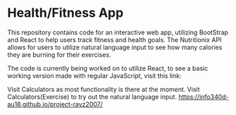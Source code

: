 # Health/Fitness App

This repository contains code for an interactive web app, utilizing BootStrap and React to help users track fitness and health goals. The Nutritionix API allows for users to utilize natural language input to see how many calories they are burning for their exercises. 

The code is currently being worked on to utilize React, to see a basic working version made with regular JavaScript, visit this link: 

Visit Calculators as most functionality is there at the moment.
Visit Calculators(Exercise) to try out the natural language input. 
https://info340d-au18.github.io/project-rayz2007/

